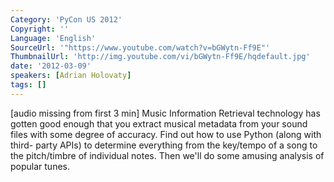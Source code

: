 ```yaml
---
Category: 'PyCon US 2012'
Copyright: ''
Language: 'English'
SourceUrl: '"https://www.youtube.com/watch?v=bGWytn-Ff9E"'
ThumbnailUrl: 'http://img.youtube.com/vi/bGWytn-Ff9E/hqdefault.jpg'
date: '2012-03-09'
speakers: [Adrian Holovaty]
tags: []
---
```

[audio missing from first 3 min] Music Information Retrieval technology has
gotten good enough that you extract musical metadata from your sound files
with some degree of accuracy. Find out how to use Python (along with third-
party APIs) to determine everything from the key/tempo of a song to the
pitch/timbre of individual notes. Then we'll do some amusing analysis of
popular tunes.


